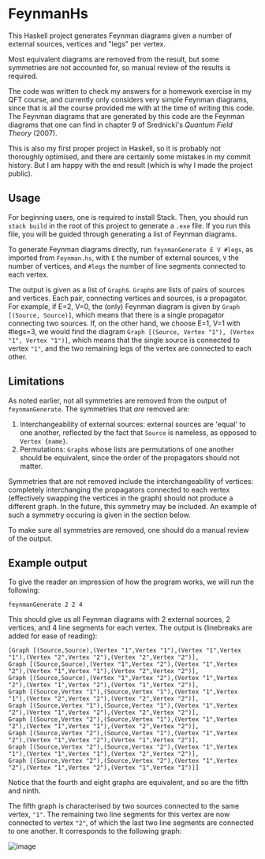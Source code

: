 # FeynmanHs

This Haskell project generates Feynman diagrams given a number of external sources, vertices and "legs" per vertex.

Most equivalent diagrams are removed from the result, but some symmetries are not accounted for, so manual review of the results is required.

The code was written to check my answers for a homework exercise in my QFT course, and currently only considers very simple Feynman diagrams, since that is all the course provided me with at the time of writing this code. The Feynman diagrams that are generated by this code are the Feynman diagrams that one can find in chapter 9 of Srednicki's *Quantum Field Theory* (2007).

This is also my first proper project in Haskell, so it is probably not thoroughly optimised, and there are certainly some mistakes in my commit history. But I am happy with the end result (which is why I made the project public).

## Usage

For beginning users, one is required to install Stack. Then, you should run `stack build` in the root of this project to generate a `.exe` file. If you run this file, you will be guided through generating a list of Feynman diagrams.

To generate Feynman diagrams directly, run `feynmanGenerate E V #legs`, as imported from `Feynman.hs`, with `E` the number of external sources, `V` the number of vertices, and `#legs` the number of line segments connected to each vertex.

The output is given as a list of `Graph`s. `Graph`s are lists of pairs of sources and vertices. Each pair, connecting vertices and sources, is a propagator. For example, if E=2, V=0, the (only) Feynman diagram is given by `Graph [(Source, Source)]`, which means that there is a single propagator connecting two sources. If, on the other hand, we choose E=1, V=1 with #legs=3, we would find the diagram `Graph [(Source, Vertex "1"), (Vertex "1", Vertex "1")]`, which means that the single source is connected to vertex `"1"`, and the two remaining legs of the vertex are connected to each other.

## Limitations

As noted earlier, not all symmetries are removed from the output of `feynmanGenerate`. The symmetries that _are_ removed are:

1. Interchangeability of external sources: external sources are 'equal' to one another, reflected by the fact that `Source` is nameless, as opposed to `Vertex {name}`.
2. Permutations: `Graph`s whose lists are permutations of one another should be equivalent, since the order of the propagators should not matter.

Symmetries that are not removed include the interchangeability of vertices: completely interchanging the propagators connected to each vertex (effectively swapping the vertices in the graph) should not produce a different graph. In the future, this symmetry may be included. An example of such a symmetry occuring is given in the section below.

To make sure all symmetries are removed, one should do a manual review of the output.

## Example output

To give the reader an impression of how the program works, we will run the following:

`feynmanGenerate 2 2 4`

This should give us all Feynman diagrams with 2 external sources, 2 vertices, and 4 line segments for each vertex. The output is (linebreaks are added for ease of reading):

```
[Graph [(Source,Source),(Vertex "1",Vertex "1"),(Vertex "1",Vertex "1"),(Vertex "2",Vertex "2"),(Vertex "2",Vertex "2")],
Graph [(Source,Source),(Vertex "1",Vertex "2"),(Vertex "1",Vertex "2"),(Vertex "1",Vertex "1"),(Vertex "2",Vertex "2")],
Graph [(Source,Source),(Vertex "1",Vertex "2"),(Vertex "1",Vertex "2"),(Vertex "1",Vertex "2"),(Vertex "1",Vertex "2")],
Graph [(Source,Vertex "1"),(Source,Vertex "1"),(Vertex "1",Vertex "1"),(Vertex "2",Vertex "2"),(Vertex "2",Vertex "2")],
Graph [(Source,Vertex "1"),(Source,Vertex "1"),(Vertex "1",Vertex "2"),(Vertex "1",Vertex "2"),(Vertex "2",Vertex "2")],
Graph [(Source,Vertex "2"),(Source,Vertex "1"),(Vertex "1",Vertex "2"),(Vertex "1",Vertex "1"),(Vertex "2",Vertex "2")],
Graph [(Source,Vertex "2"),(Source,Vertex "1"),(Vertex "1",Vertex "2"),(Vertex "1",Vertex "2"),(Vertex "1",Vertex "2")],
Graph [(Source,Vertex "2"),(Source,Vertex "2"),(Vertex "1",Vertex "1"),(Vertex "1",Vertex "1"),(Vertex "2",Vertex "2")],
Graph [(Source,Vertex "2"),(Source,Vertex "2"),(Vertex "1",Vertex "2"),(Vertex "1",Vertex "2"),(Vertex "1",Vertex "1")]]
```

Notice that the fourth and eight graphs are equivalent, and so are the fifth and ninth.

The fifth graph is characterised by two sources connected to the same vertex, `"1"`. The remaining two line segments for this vertex are now connected to vertex `"2"`, of which the last two line segments are connected to one another. It corresponds to the following graph:

![image](https://user-images.githubusercontent.com/97634391/203415153-14313e6a-e47d-4a8a-9316-a4b2561aebbe.png)
